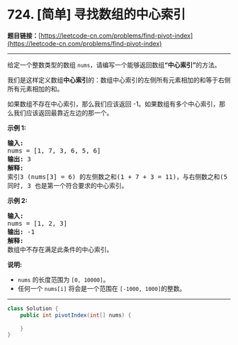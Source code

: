 # 724. [简单] 寻找数组的中心索引

**题目链接：**[https://leetcode-cn.com/problems/find-pivot-index](https://leetcode-cn.com/problems/find-pivot-index)

---

<div class="content__1Y2H">
 <div class="notranslate">
  <p>给定一个整数类型的数组&nbsp;<code>nums</code>，请编写一个能够返回数组<strong>“中心索引”</strong>的方法。</p> 
  <p>我们是这样定义数组<strong>中心索引</strong>的：数组中心索引的左侧所有元素相加的和等于右侧所有元素相加的和。</p> 
  <p>如果数组不存在中心索引，那么我们应该返回 -1。如果数组有多个中心索引，那么我们应该返回最靠近左边的那一个。</p> 
  <p><strong>示例 1:</strong></p> 
  <pre class="language-text"><strong>输入:</strong> 
nums = [1, 7, 3, 6, 5, 6]
<strong>输出:</strong> 3
<strong>解释:</strong> 
索引3 (nums[3] = 6) 的左侧数之和(1 + 7 + 3 = 11)，与右侧数之和(5 + 6 = 11)相等。
同时, 3 也是第一个符合要求的中心索引。
</pre> 
  <p><strong>示例 2:</strong></p> 
  <pre class="language-text"><strong>输入:</strong> 
nums = [1, 2, 3]
<strong>输出:</strong> -1
<strong>解释:</strong> 
数组中不存在满足此条件的中心索引。</pre> 
  <p><strong>说明:</strong></p> 
  <ul> 
   <li><code>nums</code> 的长度范围为&nbsp;<code>[0, 10000]</code>。</li> 
   <li>任何一个&nbsp;<code>nums[i]</code> 将会是一个范围在&nbsp;<code>[-1000, 1000]</code>的整数。</li> 
  </ul> 
 </div>
</div>

---

```java
class Solution {
    public int pivotIndex(int[] nums) {
        
    }
}
```